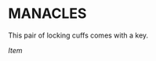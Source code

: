 ﻿---
tags:
  - Item
name: 'MANACLES'
description: 'This pair of locking cuffs comes with a key.'
---

# MANACLES

This pair of locking cuffs comes with a key.

*Item*
